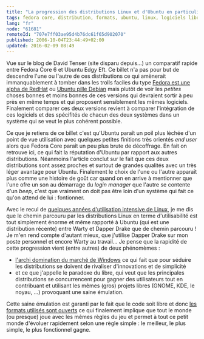```yaml
---
title: "La progression des distributions Linux et d'Ubuntu en particulier"
tags: fedora core, distribution, formats, ubuntu, linux, logiciels libres
lang: "fr"
node: "61681"
remoteId: "707e7ff03ae95d4b76dc61f65d902070"
published: 2006-10-04T23:44:49+02:00
updated: 2016-02-09 08:49
---
```

 
Vue sur le blog de David Tenser (site disparu depuis…) un comparatif rapide
entre Fedora Core 6 et Ubuntu Edgy Eft. Ce billet n'a pas pour but de descendre
l'une ou l'autre de ces distributions ce qui amènerait immanquablement à tomber
dans les trolls faciles du type [Fedora est une alpha de
RedHat](http://www.llaumgui.com/post/Discourt-tres-enervant-du-CTO-de-Red-Hat)
ou [Ubuntu pille Debian](http://linuxfr.org/2005/04/12/18710.html) mais plutôt
de voir les *petites* choses bonnes et moins bonnes de ces versions qui
devraient sortir à peu près en même temps et qui proposent sensiblement les
mêmes logiciels. Finalement comparer ces deux versions revient à comparer
l'intégration de ces logiciels et des spécifités de chacun des deux systèmes
dans un système qui se veut le plus cohérent possible.

 
Ce que je retiens de ce billet c'est qu'Ubuntu paraît un poil plus lèchée d'un
point de vue utilisation avec quelques petites finitions très orientés *end
user* alors que Fedora Core paraît un peu plus brute de décoffrage. En fait on
retrouve ici, ce qui fait la réputation d'Ubuntu par rapport aux autres
distributions. Néanmoins l'article conclut sur le fait que ces deux
distributions sont assez proches et surtout de grandes qualités avec un très
léger avantage pour Ubuntu. Finalement le choix de l'une ou l'autre apparaît
plus comme une histoire de goût car quand on en arrive à mentionner que l'une
ofre un son au démarrage du *login manager* que l'autre se contente d'un *beep*,
c'est que vraiment on doit pas être loin d'un système qui fait ce qu'on attend
de lui : fontionner.

 
Avec le recul de [quelques années d'utilisation intensive de
Linux](/post/pourquoi-j-utilise-gnu-linux-ubuntu-linux-et-le-logiciel-libre), je
me dis que le chemin parcouru par les distributions Linux en terme
d'utilisabilité est tout simplement énorme et même rapporté à Ubuntu (qui est
une distribution récente) entre Warty et Dapper Drake que de chemin parcouru !
Je m'en rend compte d'autant mieux, que j'utilise Dapper Drake sur mon poste
personnel et encore Warty au travail… Je pense que la rapidité de cette
progression vient (entre autres) de deux phénomèmes :

* [l'archi domination du marché de
  Windows](https://launchpad.net/distros/ubuntu/+bug/1) ce qui fait que pour
  séduire les distributions se doivent de rivaliser d'innovations et de
  simplicité
* et ce que j'appelle le paradoxe du libre, qui veut que les principales
  distributions se concurrencent pour gagner des utilisateurs tout en
  contribuant et utilisant les mêmes (gros) projets libres (GNOME, KDE, le
  noyau, …) provoquant une saine émulation.
 

Cette saine émulation est garanti par le fait que le code soit libre et donc
[les formats utilisés sont ouverts](http://www.formats-ouverts.org/) ce qui
finalement implique que tout le monde (ou presque) joue avec les mêmes règles du
jeu et permet à tout ce petit monde d'évoluer rapidement selon une règle
simple&nbsp;: le meilleur, le plus simple, le plus fonctionnel gagne.
